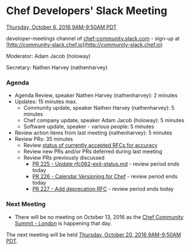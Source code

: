 # Chef Developers' Slack Meeting

[Thursday, October 6, 2016 9AM-9:50AM PDT](http://everytimezone.com/#2016-10-6,240,cn3)

developer-meetings channel of [chef-community.slack.com](http://chef-community.slack.com) - sign-up at [http://community-slack.chef.io](http://community-slack.chef.io)

Moderator:  Adam Jacob (holoway)

Secretary:  Nathen Harvey (nathenharvey)

### Agenda
* Agenda Review, speaker Nathen Harvey (nathenharvey): 2 minutes
* Updates: 15 minutes max.
  * Community update, speaker Nathen Harvey (nathenharvey): 5 minutes
  * Chef company update, speaker Adam Jacob (holoway): 5 minutes
  * Software update, speaker - various people: 5 minutes
* Review action items from last meeting (nathenharvey): 5 minutes
* Review PRs:  35 minutes
  * Review [status of currently accepted RFCs for accuracy](https://chef.github.io/chef-rfc/)
  * Review new PRs and/or PRs deferred during last meeting
  * Review PRs previously discussed
    * [PR 225 - Update rfc062-exit-status.md](https://github.com/chef/chef-rfc/pull/225) - review period ends today
    * [PR 226 - Calendar Versioning for Chef](https://github.com/chef/chef-rfc/pull/226) - review period ends today
    * [PR 227 - Add deprecation RFC](https://github.com/chef/chef-rfc/pull/227) - review period ends today


### Next Meeting

* There will be no meeting on October 13, 2016 as the [Chef Community Summit - London](https://summit.chef.io/london/) is happening that day.

The next meeting will be held [Thursday, October 20, 2016 9AM-9:50AM PDT](http://everytimezone.com/#2016-10-20,240,cn3).
